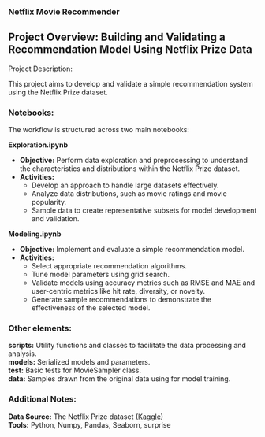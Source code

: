 ### Netflix Movie Recommender 
## Project Overview: Building and Validating a Recommendation Model Using Netflix Prize Data
Project Description:

This project aims to develop and validate a simple recommendation system using the Netflix Prize dataset. 

### Notebooks: 
The workflow is structured across two main notebooks:

**Exploration.ipynb**
- **Objective:** Perform data exploration and preprocessing to understand the characteristics and distributions within the Netflix Prize dataset.
- **Activities:**
  * Develop an approach to handle large datasets effectively.
  * Analyze data distributions, such as movie ratings and movie popularity.
  * Sample data to create representative subsets for model development and validation.

**Modeling.ipynb**
- **Objective:** Implement and evaluate a simple recommendation model.
- **Activities:**
  * Select appropriate recommendation algorithms.
  * Tune model parameters using grid search.
  * Validate models using accuracy metrics such as RMSE and MAE and user-centric metrics like hit rate, diversity, or novelty.
  * Generate sample recommendations to demonstrate the effectiveness of the selected model.

### Other elements: 

**scripts:** Utility functions and classes to facilitate the data processing and analysis. \
**models:** Serialized models and parameters. \
**test:** Basic tests for MovieSampler class. \
**data:** Samples drawn from the original data using for model training. 

### Additional Notes: 

**Data Source:** The Netflix Prize dataset ([Kaggle](https://www.kaggle.com/datasets/evanschreiner/netflix-movie-ratings?select=Netflix_User_Ratings.csv)) \
**Tools:** Python, Numpy, Pandas, Seaborn, surprise
